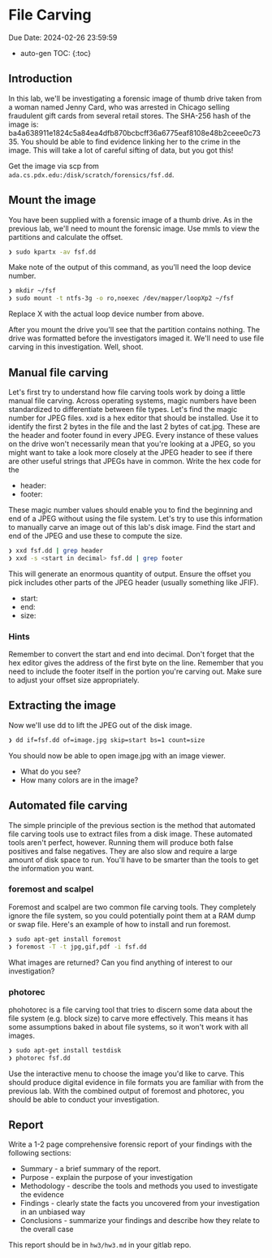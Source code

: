 # File Carving

Due Date: 2024-02-26 23:59:59

* auto-gen TOC:
{:toc}

## Introduction

In this lab, we'll be investigating a forensic image of thumb drive taken from a woman named Jenny Card, who was arrested in Chicago selling fraudulent gift cards from several retail stores. The SHA-256 hash of the image is: ba4a638911e1824c5a84ea4dfb870bcbcff36a6775eaf8108e48b2ceee0c7335. You should be able to find evidence linking her to the crime in the image. This will take a lot of careful sifting of data, but you got this!

Get the image via scp from `ada.cs.pdx.edu:/disk/scratch/forensics/fsf.dd`.

## Mount the image
You have been supplied with a forensic image of a thumb drive. As in the previous lab, we'll need to mount the forensic image. Use mmls to view the partitions and calculate the offset.

```sh
❯ sudo kpartx -av fsf.dd
```

Make note of the output of this command, as you'll need the loop device number. 

```sh
❯ mkdir ~/fsf
❯ sudo mount -t ntfs-3g -o ro,noexec /dev/mapper/loopXp2 ~/fsf
```

Replace X with the actual loop device number from above.

After you mount the drive you'll see that the partition contains nothing. The drive was formatted before the investigators imaged it. We'll need to use file carving in this investigation. Well, shoot. 

## Manual file carving

Let's first try to understand how file carving tools work by doing a little manual file carving. Across operating systems, magic numbers have been standardized to differentiate between file types. Let's find the magic number for JPEG files. xxd is a hex editor that should be installed. Use it to identify the first 2 bytes in the file and the last 2 bytes of cat.jpg. These are the header and footer found in every JPEG. Every instance of these values on the drive won't necessarily mean that you're looking at a JPEG, so you might want to take a look more closely at the JPEG header to see if there are other useful strings that JPEGs have in common. Write the hex code for the

* header:
* footer:

These magic number values should enable you to find the beginning and end of a JPEG without using the file system. Let's try to use this information to manually carve an image out of this lab's disk image. Find the start and end of the JPEG and use these to compute the size.


```sh
❯ xxd fsf.dd | grep header
❯ xxd -s <start in decimal> fsf.dd | grep footer
```
This will generate an enormous quantity of output. Ensure the offset you pick includes other parts of the JPEG header (usually something like JFIF).

* start:
* end:
* size:

### Hints

Remember to convert the start and end into decimal.
Don't forget that the hex editor gives the address of the first byte on the line.
Remember that you need to include the footer itself in the portion you're carving out. Make sure to adjust your offset size appropriately.

## Extracting the image

Now we'll use dd to lift the JPEG out of the disk image.

```sh
❯ dd if=fsf.dd of=image.jpg skip=start bs=1 count=size
```

You should now be able to open image.jpg with an image viewer.

* What do you see?
* How many colors are in the image?

## Automated file carving

The simple principle of the previous section is the method that automated file carving tools use to extract files from a disk image. These automated tools aren't perfect, however. Running them will produce both false positives and false negatives. They are also slow and require a large amount of disk space to run. You'll have to be smarter than the tools to get the information you want.

### foremost and scalpel
Foremost and scalpel are two common file carving tools. They completely ignore the file system, so you could potentially point them at a RAM dump or swap file. Here's an example of how to install and run foremost.


```sh
❯ sudo apt-get install foremost
❯ foremost -T -t jpg,gif,pdf -i fsf.dd
```

What images are returned? Can you find anything of interest to our investigation?

### photorec
phohotorec is a file carving tool that tries to discern some data about the file system (e.g. block size) to carve more effectively. This means it has some assumptions baked in about file systems, so it won't work with all images.

```sh
❯ sudo apt-get install testdisk
❯ photorec fsf.dd
```

Use the interactive menu to choose the image you'd like to carve. This should produce digital evidence in file formats you are familiar with from the previous lab. With the combined output of foremost and photorec, you should be able to conduct your investigation.

## Report
Write a 1-2 page comprehensive forensic report of your findings with the following sections:

* Summary - a brief summary of the report.
* Purpose - explain the purpose of your investigation
* Methodology - describe the tools and methods you used to investigate the evidence
* Findings - clearly state the facts you uncovered from your investigation in an unbiased way
* Conclusions - summarize your findings and describe how they relate to the overall case

This report should be in `hw3/hw3.md` in your gitlab repo.
